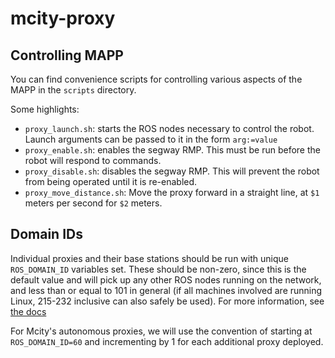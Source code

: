 # mcity-proxy

## Controlling MAPP

You can find convenience scripts for controlling various aspects of the MAPP in the `scripts` directory.

Some highlights:

* `proxy_launch.sh`: starts the ROS nodes necessary to control the robot. Launch arguments can be passed to it in the form `arg:=value`
* `proxy_enable.sh`: enables the segway RMP. This must be run before the robot will respond to commands.
* `proxy_disable.sh`: disables the segway RMP. This will prevent the robot from being operated until it is re-enabled.
* `proxy_move_distance.sh`: Move the proxy forward in a straight line, at `$1` meters per second for `$2` meters.

## Domain IDs

Individual proxies and their base stations should be run with unique `ROS_DOMAIN_ID` variables set. These should be non-zero, since this is the default value and will pick up any other ROS nodes running on the network, and less than or equal to 101 in general (if all machines involved are running Linux, 215-232 inclusive can also safely be used). For more information, see [the docs](https://docs.ros.org/en/dashing/Concepts/About-Domain-ID.html)

For Mcity's autonomous proxies, we will use the convention of starting at `ROS_DOMAIN_ID=60` and incrementing by 1 for each additional proxy deployed.

